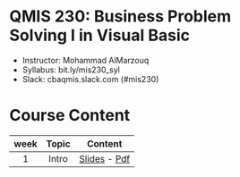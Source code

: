 # QMIS 230: Business Problem Solving I in Visual Basic

- Instructor: Mohammad AlMarzouq
- Syllabus: bit.ly/mis230_syl
- Slack: cbaqmis.slack.com (#mis230)

# Course Content

| week | Topic | Content |
| :---: | :-----: | :--------------:|
| 1 | Intro | [Slides](http://qmisr.github.io/mis230vb/week1.html) - [Pdf](http://qmisr.github.io/mis230vb/week1.pdf)
